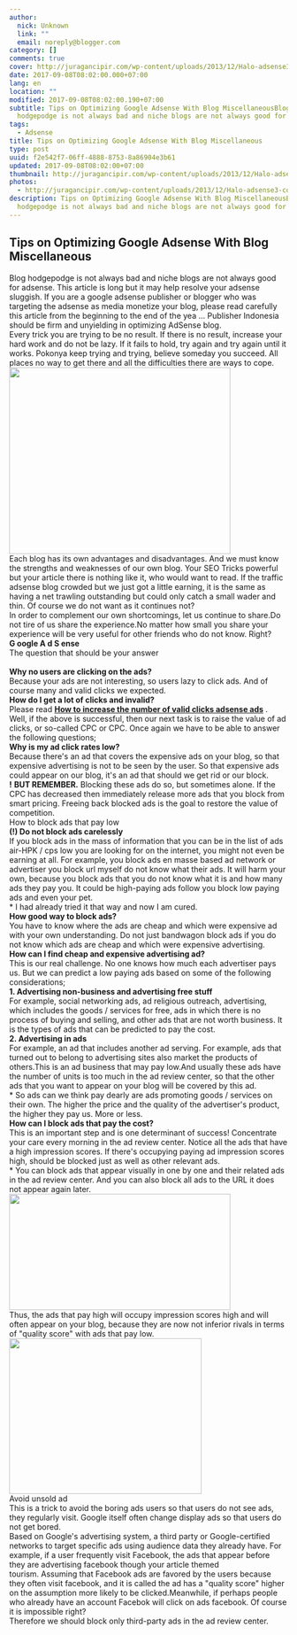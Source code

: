 ```yaml
---
author:
  nick: Unknown
  link: ""
  email: noreply@blogger.com
category: []
comments: true
cover: http://juragancipir.com/wp-content/uploads/2013/12/Halo-adsense3-copy-300x254.jpg
date: 2017-09-08T08:02:00.000+07:00
lang: en
location: ""
modified: 2017-09-08T08:02:00.190+07:00
subtitle: Tips on Optimizing Google Adsense With Blog MiscellaneousBlog
  hodgepodge is not always bad and niche blogs are not always good for
tags:
  - Adsense
title: Tips on Optimizing Google Adsense With Blog Miscellaneous
type: post
uuid: f2e542f7-06ff-4888-8753-8a86904e3b61
updated: 2017-09-08T08:02:00+07:00
thumbnail: http://juragancipir.com/wp-content/uploads/2013/12/Halo-adsense3-copy-300x254.jpg
photos:
  - http://juragancipir.com/wp-content/uploads/2013/12/Halo-adsense3-copy-300x254.jpg
description: Tips on Optimizing Google Adsense With Blog MiscellaneousBlog
  hodgepodge is not always bad and niche blogs are not always good for
---
```


<div dir="ltr">
<h2>Tips on Optimizing Google Adsense With Blog Miscellaneous</h2>
<div>
<div dir="ltr">Blog hodgepodge is not always bad and niche blogs are not always good for adsense.&nbsp;This article is long but it may help resolve your adsense sluggish.&nbsp;If you are a google adsense publisher or blogger who was targeting the adsense as media monetize your blog, please read carefully this article from the beginning to the end of the yea ... Publisher Indonesia should be firm and unyielding in optimizing AdSense blog.</div>
<div dir="ltr">Every trick you are trying to be no result.&nbsp;If there is no result, increase your hard work and do not be lazy.&nbsp;If it fails to hold, try again and try again until it works.&nbsp;Pokonya keep trying and trying, believe someday you succeed.&nbsp;All places no way to get there and all the difficulties there are ways to cope.<br />
<div><img src="http://juragancipir.com/wp-content/uploads/2013/12/Halo-adsense3-copy-300x254.jpg" sizes="(min-width: 400px) 400px, 100vw" alt="" width="400" height="337" /><img src="http://juragancipir.com/wp-content/uploads/2013/12/Halo-adsense3-copy-300x254.jpg" alt="" /><br />
</div>
<div>Each blog has its own advantages and disadvantages.&nbsp;And we must know the strengths and weaknesses of our own blog.&nbsp;Your SEO Tricks powerful but your article there is nothing like it, who would want to read.&nbsp;If the traffic adsense blog crowded but we just got a little earning, it is the same as having a net trawling outstanding but could only catch a small wader and thin.&nbsp;Of course we do not want as it continues not?</div>
<div>In order to complement our own shortcomings, let us continue to share.Do not tire of us share the experience.No matter how small you share your experience will be very useful for other friends who do not know.&nbsp;Right?</div>
<div><strong>G&nbsp;oogle&nbsp;A&nbsp;d&nbsp;S&nbsp;ense</strong></div>
<div>The question that should be your answer<br /><strong><br /></strong><strong>Why no users are clicking on the ads?</strong><br />Because your ads are not interesting, so users lazy to click ads.&nbsp;And of course many and valid clicks we expected.</div>
<div><strong>How do I get a lot of clicks and invalid?</strong><br />Please read&nbsp;<strong><a href="http://www.webmanajemen.com/search/?q=How+to+increase+the+number+of+valid+clicks+adsense+ads" target="_blank" rel="noopener noreferer nofollow">How to increase the number of valid clicks adsense ads</a></strong>&nbsp;.</div>
<div>Well, if the above is successful, then our next task is to raise the value of ad clicks, or so-called CPC or CPC.&nbsp;Once again we have to be able to answer the following questions;</div>
<div><strong>Why is my ad click rates low?</strong><br />Because there's an ad that covers the expensive ads on your blog, so that expensive advertising is not to be seen by the user.&nbsp;So that expensive ads could appear on our blog, it's an ad that should we get rid or our block.</div>
<div><strong>!</strong>&nbsp;<strong>BUT REMEMBER.</strong>&nbsp;Blocking these ads do so, but sometimes alone.&nbsp;If the CPC has decreased then immediately release more ads that you block from smart pricing.&nbsp;Freeing back blocked ads is the goal to restore the value of competition.</div>
<div>How to block ads that pay low</div>
<div><strong>(!)&nbsp;Do not block ads carelessly</strong><br />If you block ads in the mass of information that you can be in the list of ads air-HPK / cps low you are looking for on the internet, you might not even be earning at all.&nbsp;For example, you block ads en masse based ad network or advertiser you block url myself do not know what their ads.&nbsp;It will harm your own, because you block ads that you do not know what it is and how many ads they pay you.&nbsp;It could be high-paying ads follow you block low paying ads and even your pet.</div>
<div>* I had already tried it that way and now I am cured.</div>
<div><strong>How good way to block ads?</strong><br />You have to know where the ads are cheap and which were expensive ad with your own understanding.&nbsp;Do not just bandwagon block ads if you do not know which ads are cheap and which were expensive advertising.</div>
<div><strong>How can I find cheap and expensive advertising ad?</strong><br />This is our real challenge.&nbsp;No one knows how much each advertiser pays us.&nbsp;But we can predict a low paying ads based on some of the following considerations;</div>
<div><strong>1. Advertising non-business and advertising free stuff</strong><br />For example, social networking ads, ad religious outreach, advertising, which includes the goods / services for free, ads in which there is no process of buying and selling, and other ads that are not worth business.&nbsp;It is the types of ads that can be predicted to pay the cost.</div>
<div><strong>2. Advertising in ads</strong><br />For example, an ad that includes another ad serving.&nbsp;For example, ads that turned out to belong to advertising sites also market the products of others.This is an ad business that may pay low.And usually these ads have the number of units is too much in the ad review center, so that the other ads that you want to appear on your blog will be covered by this ad.</div>
<div>* So ads can we think pay dearly are ads promoting goods / services on their own.&nbsp;The higher the price and the quality of the advertiser's product, the higher they pay us.&nbsp;More or less.</div>
<div><strong>How can I block ads that pay the cost?</strong><br />This is an important step and is one determinant of success!&nbsp;Concentrate your care every morning in the ad review center.&nbsp;Notice all the ads that have a high impression scores.&nbsp;If there's occupying paying ad impression scores high, should be blocked just as well as other relevant ads.</div>
<div>* You can block ads that appear visually in one by one and their related ads in the ad review center.&nbsp;And you can also block all ads to the URL it does not appear again later.</div>
<div><img src="http://juragancipir.com/wp-content/uploads/2013/12/Cekal-Iklan-AdSense-300x158.png" sizes="(min-width: 400px) 400px, 100vw" alt="" width="400" height="210" /><img src="http://juragancipir.com/wp-content/uploads/2013/12/Cekal-Iklan-AdSense-300x158.png" alt="" /></div>
<div>Thus, the ads that pay high will occupy impression scores high and will often appear on your blog, because they are now not inferior rivals in terms of "quality score" with ads that pay low.</div>
<div><img src="http://juragancipir.com/wp-content/uploads/2013/12/Laporan-AdSense-Skor.jpg" sizes="(min-width: 348px) 348px, 100vw" alt="" width="348" height="281" /><img src="http://juragancipir.com/wp-content/uploads/2013/12/Laporan-AdSense-Skor.jpg" alt="" /></div>
<div>Avoid unsold ad</div>
<div>This is a trick to avoid the boring ads users so that users do not see ads, they regularly visit.&nbsp;Google itself often change display ads so that users do not get bored.</div>
<div>Based on Google's advertising system, a third party or Google-certified networks to target specific ads using audience data they already have.&nbsp;For example, if a user frequently visit Facebook, the ads that appear before they are advertising facebook though your article themed tourism.&nbsp;Assuming that Facebook ads are favored by the users because they often visit facebook, and it is called the ad has a "quality score" higher on the assumption more likely to be clicked.Meanwhile, if perhaps people who already have an account Facebok will click on ads facebook.&nbsp;Of course it is impossible right?</div>
<div>Therefore we should block only third-party ads in the ad review center.</div>
</div>
</div>
</div>